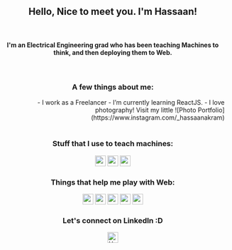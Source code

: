 <div align="center">
  <h2>Hello, Nice to meet you. I'm Hassaan!</h2>
  <br/>

  <span>
  <h4>I'm an Electrical Engineering grad who has been teaching Machines to think, and then deploying them to Web.</h4>
  </span> 
  <br/>
  
  <h3>A few things about me:</h3>
  
  <div align="right">
    - I work as a Freelancer
    - I’m currently learning ReactJS.
    - I love photography! Visit my little ![Photo Portfolio](https://www.instagram.com/_hassaanakram)
  </div>
  <br/>
  <h3>Stuff that I use to teach machines:</h3>

  <img height="24" src="https://api.iconify.design/vscode-icons/file-type-python.svg?color=%23ff6f00&width=24">
  <img height="24" src="https://api.iconify.design/simple-icons/tensorflow.svg?color=%23ff6f00">
  <img height="24" src="https://api.iconify.design/logos/opencv.svg?color=%23ff6f00&width=24">
  
  <br/>
  <h3>Things that help me play with Web:</h3>

  <img height="24" src="https://api.iconify.design/logos/react.svg?color=%23ff6f00&width=24">
  <img height="24" src="https://api.iconify.design/logos/html-5.svg?color=%23ff6f00&width=24">
  <img height="24" src="https://api.iconify.design/vscode-icons/file-type-node.svg?width=24">
  <img height="24" src="https://api.iconify.design/vscode-icons/file-type-django.svg?width=24">
  <img height="24" src="https://api.iconify.design/logos/docker-icon.svg?width=24&height=24">

  <br/>
  <h3>Let's connect on LinkedIn :D</h3>
  <a href="https://www.linkedin.com/in/hassaanakramha/">
  <img align="center" alt="Hassaan" width="24px" src="https://api.iconify.design/logos/linkedin-icon.svg?width=24&height=24" />
  </a>
  

  </div>
